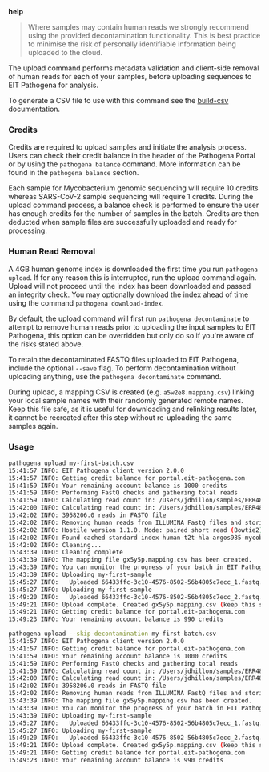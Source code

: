 __help__

> Where samples may contain human reads we strongly recommend using the provided decontamination functionality. This is
best practice to minimise the risk of personally identifiable information being uploaded to the cloud.

The upload command performs metadata validation and client-side removal of human reads for each of your samples,
before uploading sequences to EIT Pathogena for analysis.

To generate a CSV file to use with this command see the [build-csv](#pathogena-build-csv) documentation.

### Credits

Credits are required to upload samples and initiate the analysis process. Users can check their credit balance in the
header of the Pathogena Portal or by using the `pathogena balance` command. More information can be found in the
`pathogena balance` section.

Each sample for Mycobacterium genomic sequencing will require 10 credits whereas SARS-CoV-2 sample sequencing will require 1 credits.
During the upload command process, a balance check is performed to ensure the user has enough credits for the number of samples in the batch.
Credits are then deducted when sample files are successfully uploaded and ready for processing.

### Human Read Removal

A 4GB human genome index is downloaded the first time you run `pathogena upload`. If for any reason this is interrupted,
run the upload command again. Upload will not proceed until the index has been downloaded and passed an integrity
check. You may optionally download the index ahead of time using the command `pathogena download-index`.

By default, the upload command will first run `pathogena decontaminate` to attempt to remove human reads prior to
uploading the input samples to EIT Pathogena, this option can be overridden but only do so if you're aware of the risks
stated above.

To retain the decontaminated FASTQ files uploaded to EIT Pathogena, include the optional `--save` flag. To perform
decontamination without uploading anything, use the `pathogena decontaminate` command.

During upload, a mapping CSV is created (e.g. `a5w2e8.mapping.csv`) linking your local sample names with their randomly
generated remote names. Keep this file safe, as it is useful for downloading and relinking results later, it cannot be
recreated after this step without re-uploading the same samples again.

### Usage

```bash Upload with running human read removal
pathogena upload my-first-batch.csv
15:41:57 INFO: EIT Pathogena client version 2.0.0
15:41:57 INFO: Getting credit balance for portal.eit-pathogena.com
15:41:59 INFO: Your remaining account balance is 1000 credits
15:41:59 INFO: Performing FastQ checks and gathering total reads
15:41:59 INFO: Calculating read count in: /Users/jdhillon/samples/ERR4809187_1.fastq.gz
15:42:00 INFO: Calculating read count in: /Users/jdhillon/samples/ERR4809187_2.fastq.gz
15:42:02 INFO: 3958206.0 reads in FASTQ file
15:42:02 INFO: Removing human reads from ILLUMINA FastQ files and storing in /Users/jdhillon/code/pathogena/client
15:42:02 INFO: Hostile version 1.1.0. Mode: paired short read (Bowtie2)
15:42:02 INFO: Found cached standard index human-t2t-hla-argos985-mycob140
15:42:02 INFO: Cleaning...
15:43:39 INFO: Cleaning complete
15:43:39 INFO: The mapping file gx5y5p.mapping.csv has been created.
15:43:39 INFO: You can monitor the progress of your batch in EIT Pathogena here: "..."
15:43:39 INFO: Uploading my-first-sample
15:45:27 INFO:   Uploaded 66433ffc-3c10-4576-8502-56b4805c7ecc_1.fastq.gz
15:45:27 INFO: Uploading my-first-sample
15:49:20 INFO:   Uploaded 66433ffc-3c10-4576-8502-56b4805c7ecc_2.fastq.gz
15:49:21 INFO: Upload complete. Created gx5y5p.mapping.csv (keep this safe)
15:49:21 INFO: Getting credit balance for portal.eit-pathogena.com
15:49:23 INFO: Your remaining account balance is 990 credits
```

```bash Upload without human read removal
pathogena upload --skip-decontamination my-first-batch.csv
15:41:57 INFO: EIT Pathogena client version 2.0.0
15:41:57 INFO: Getting credit balance for portal.eit-pathogena.com
15:41:59 INFO: Your remaining account balance is 1000 credits
15:41:59 INFO: Performing FastQ checks and gathering total reads
15:41:59 INFO: Calculating read count in: /Users/jdhillon/samples/ERR4809187_1.fastq.gz
15:42:00 INFO: Calculating read count in: /Users/jdhillon/samples/ERR4809187_2.fastq.gz
15:42:02 INFO: 3958206.0 reads in FASTQ file
15:42:02 INFO: Removing human reads from ILLUMINA FastQ files and storing in /Users/jdhillon/code/pathogena/client
15:43:39 INFO: The mapping file gx5y5p.mapping.csv has been created.
15:43:39 INFO: You can monitor the progress of your batch in EIT Pathogena here: "..."
15:43:39 INFO: Uploading my-first-sample
15:45:27 INFO:   Uploaded 66433ffc-3c10-4576-8502-56b4805c7ecc_1.fastq.gz
15:45:27 INFO: Uploading my-first-sample
15:49:20 INFO:   Uploaded 66433ffc-3c10-4576-8502-56b4805c7ecc_2.fastq.gz
15:49:21 INFO: Upload complete. Created gx5y5p.mapping.csv (keep this safe)
15:49:21 INFO: Getting credit balance for portal.eit-pathogena.com
15:49:23 INFO: Your remaining account balance is 990 credits
```
